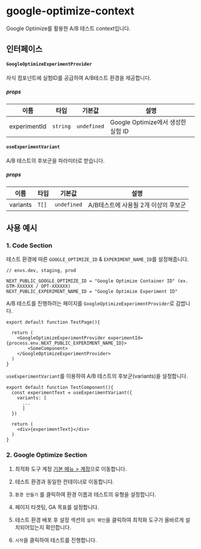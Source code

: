 # google-optimize-context

Google Optimize를 활용한 A/B 테스트 context입니다.

## 인터페이스

#### `GoogleOptimizeExperimentProvider`

자식 컴포넌트에 실험ID를 공급하여 A/B테스트 환경을 제공합니다.

##### props

| 이름         | 타입     | 기본값      | 설명                               |
| ------------ | -------- | ----------- | ---------------------------------- |
| experimentId | `string` | `undefined` | Google Optimize에서 생성한 실험 ID |

#### `useExperimentVariant`

A/B 테스트의 후보군을 파라미터로 받습니다.

##### props

| 이름     | 타입  | 기본값      | 설명                                 |
| -------- | ----- | ----------- | ------------------------------------ |
| variants | `T[]` | `undefined` | A/B테스트에 사용될 2개 이상의 후보군 |

## 사용 예시

### 1. Code Section

테스트 환경에 따른 `GOOGLE_OPTIMIZE_ID` & `EXPERIMENT_NAME_ID`를 설정해줍니다.

```shell
// envs.dev, staging, prod

NEXT_PUBLIC_GOOGLE_OPTIMIZE_ID = "Google Optimize Container ID" (ex. GTM-XXXXXX / OPT-XXXXXX)
NEXT_PUBLIC_EXPERIMENT_NAME_ID = "Google Optimize Experiment ID"
```

A/B 테스트를 진행하려는 페이지를 `GoogleOptimizeExperimentProvider`로 감쌉니다.

```tsx
export default function TestPage(){

  return (
  	<GoogleOptimizeExperimentProvider experimentId={process.env.NEXT_PUBLIC_EXPERIMENT_NAME_ID}>
    	<SomeComponent>
    </GoogleOptimizeExperimentProvider>
  )
}
```

`useExperimentVariant`를 이용하여 A/B 테스트의 후보군(variants)을 설정합니다.

```tsx
export default function TestComponent(){
  const experimentText = useExperimentVariant({
    variants: [
      ...
      ]
  })

  return (
    <div>{experimentText}</div>
  )
}

```

### 2. Google Optimize Section

1. 최적화 도구 계정 [기본 메뉴 > 계정](https://optimize.google.com/optimize/home/#/accounts)으로 이동합니다.

2. 테스트 환경과 동일한 컨테이너로 이동합니다.
3. `환경 만들기` 를 클릭하여 환경 이름과 테스트의 유형을 설정합니다.
4. 페이지 타겟팅, GA 목표를 설정합니다.
5. 테스트 환경 배포 후 설정 섹션의 `설치 확인`을 클릭하여 최적화 도구가 올바르게 설치되어있는지 확인합니다.
6. `시작`을 클릭하여 테스트를 진행합니다.
